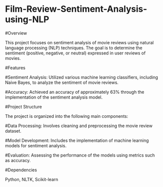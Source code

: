 # Film-Review-Sentiment-Analysis-using-NLP

#Overview

This project focuses on sentiment analysis of movie reviews using natural language processing (NLP) techniques. The goal is to determine the sentiment (positive, negative, or neutral) expressed in user reviews of movies.

#Features

#Sentiment Analysis: Utilized various machine learning classifiers, including Naive Bayes, to analyze the sentiment of movie reviews.

#Accuracy: Achieved an accuracy of approximately 63% through the implementation of the sentiment analysis model.

#Project Structure

The project is organized into the following main components:

#Data Processing: Involves cleaning and preprocessing the movie review dataset.

#Model Development: Includes the implementation of machine learning models for sentiment analysis.

#Evaluation: Assessing the performance of the models using metrics such as accuracy.

#Dependencies

Python, NLTK, Scikit-learn
